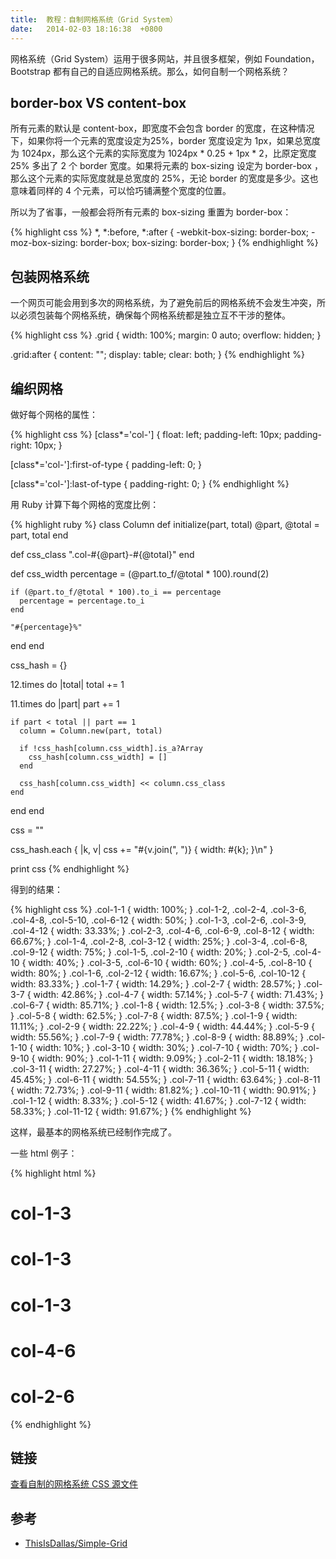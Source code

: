 ```yaml
---
title:  教程：自制网格系统（Grid System）
date:   2014-02-03 18:16:38  +0800
---
```


网格系统（Grid System）运用于很多网站，并且很多框架，例如 Foundation，Bootstrap 都有自己的自适应网格系统。那么，如何自制一个网格系统？

## border-box VS content-box

所有元素的默认是 content-box，即宽度不会包含 border 的宽度，在这种情况下，如果你将一个元素的宽度设定为25%，border 宽度设定为 1px，如果总宽度为 1024px，那么这个元素的实际宽度为 1024px * 0.25 + 1px * 2，比原定宽度 25% 多出了 2 个 border 宽度。如果将元素的 box-sizing 设定为 border-box ，那么这个元素的实际宽度就是总宽度的 25%，无论 border 的宽度是多少。这也意味着同样的 4 个元素，可以恰巧铺满整个宽度的位置。

所以为了省事，一般都会将所有元素的 box-sizing 重置为 border-box：

{% highlight css %}
*, *:before, *:after {
  -webkit-box-sizing: border-box;
     -moz-box-sizing: border-box;
          box-sizing: border-box;
}
{% endhighlight %}

## 包装网格系统

一个网页可能会用到多次的网格系统，为了避免前后的网格系统不会发生冲突，所以必须包装每个网格系统，确保每个网格系统都是独立互不干涉的整体。

{% highlight css %}
.grid {
  width: 100%;
  margin: 0 auto;
  overflow: hidden;
}

.grid:after {
  content: "";
  display: table;
  clear: both;
}
{% endhighlight %}

## 编织网格

做好每个网格的属性：

{% highlight css %}
[class*='col-'] {
  float: left;
  padding-left: 10px;
  padding-right: 10px;
}

[class*='col-']:first-of-type {
  padding-left: 0;
}

[class*='col-']:last-of-type {
  padding-right: 0;
}
{% endhighlight %}

用 Ruby 计算下每个网格的宽度比例：

{% highlight ruby %}
class Column
  def initialize(part, total)
    @part, @total = part, total
  end

  def css_class
    ".col-#{@part}-#{@total}"
  end

  def css_width
    percentage = (@part.to_f/@total * 100).round(2)

    if (@part.to_f/@total * 100).to_i == percentage
      percentage = percentage.to_i
    end

    "#{percentage}%"
  end
end

css_hash = {}

12.times do |total|
  total += 1

  11.times do |part|
    part += 1

    if part < total || part == 1
      column = Column.new(part, total)

      if !css_hash[column.css_width].is_a?Array
        css_hash[column.css_width] = []
      end

      css_hash[column.css_width] << column.css_class
    end
  end
end

css = ""

css_hash.each { |k, v| css += "#{v.join(", ")} { width: #{k}; }\n" }

print css
{% endhighlight %}

得到的结果：

{% highlight css %}
.col-1-1 { width: 100%; }
.col-1-2, .col-2-4, .col-3-6, .col-4-8, .col-5-10, .col-6-12 { width: 50%; }
.col-1-3, .col-2-6, .col-3-9, .col-4-12 { width: 33.33%; }
.col-2-3, .col-4-6, .col-6-9, .col-8-12 { width: 66.67%; }
.col-1-4, .col-2-8, .col-3-12 { width: 25%; }
.col-3-4, .col-6-8, .col-9-12 { width: 75%; }
.col-1-5, .col-2-10 { width: 20%; }
.col-2-5, .col-4-10 { width: 40%; }
.col-3-5, .col-6-10 { width: 60%; }
.col-4-5, .col-8-10 { width: 80%; }
.col-1-6, .col-2-12 { width: 16.67%; }
.col-5-6, .col-10-12 { width: 83.33%; }
.col-1-7 { width: 14.29%; }
.col-2-7 { width: 28.57%; }
.col-3-7 { width: 42.86%; }
.col-4-7 { width: 57.14%; }
.col-5-7 { width: 71.43%; }
.col-6-7 { width: 85.71%; }
.col-1-8 { width: 12.5%; }
.col-3-8 { width: 37.5%; }
.col-5-8 { width: 62.5%; }
.col-7-8 { width: 87.5%; }
.col-1-9 { width: 11.11%; }
.col-2-9 { width: 22.22%; }
.col-4-9 { width: 44.44%; }
.col-5-9 { width: 55.56%; }
.col-7-9 { width: 77.78%; }
.col-8-9 { width: 88.89%; }
.col-1-10 { width: 10%; }
.col-3-10 { width: 30%; }
.col-7-10 { width: 70%; }
.col-9-10 { width: 90%; }
.col-1-11 { width: 9.09%; }
.col-2-11 { width: 18.18%; }
.col-3-11 { width: 27.27%; }
.col-4-11 { width: 36.36%; }
.col-5-11 { width: 45.45%; }
.col-6-11 { width: 54.55%; }
.col-7-11 { width: 63.64%; }
.col-8-11 { width: 72.73%; }
.col-9-11 { width: 81.82%; }
.col-10-11 { width: 90.91%; }
.col-1-12 { width: 8.33%; }
.col-5-12 { width: 41.67%; }
.col-7-12 { width: 58.33%; }
.col-11-12 { width: 91.67%; }
{% endhighlight %}

这样，最基本的网格系统已经制作完成了。

一些 html 例子：

{% highlight html %}
<div class="grid">
  <div class="col-1-3">
    <h1>col-1-3</h1>
  </div>
  <div class="col-1-3">
    <h1>col-1-3</h1>
  </div>
  <div class="col-1-3">
    <h1>col-1-3</h1>
  </div>
</div>

<div class="grid">
  <div class="col-4-6">
    <h1>col-4-6</h1>
  </div>
  <div class="col-2-6">
    <h1>col-2-6</h1>
  </div>
</div>
{% endhighlight %}

## 链接

[查看自制的网格系统 CSS 源文件](http://dushunfan.qiniudn.com/css/grid-system.css)

## 参考

* [ThisIsDallas/Simple-Grid](https://github.com/ThisIsDallas/Simple-Grid)
